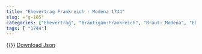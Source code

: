 ```yaml
---
title: "Ehevertrag Frankreich - Modena 1744"
slug: ="g-185"
categories: ["Ehevertrag", "Bräutigam:Frankreich", "Braut: Modena", "Eheschließung vollzogen?:Ja", "verschiedenkonfessionelle Ehe?:Nein", "Dynastie Bräutigam:Bourbon (Frankreich)", "Akteur Bräutigam:Noailles", "Akteur Braut:Este", "Textbezug?:nein", "Ständisch?:nein", "Ratifikation?:ja", "Sonstiges?:nein", "Bräutigam:Frankreich", "Braut: Modena"]
tags: [ "1744"]
---
```

<!--more-->
{{<v96>}}
[Download Json](/vertraege/vertrag-185.json)